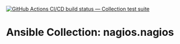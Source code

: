 [![GitHub Actions CI/CD build status — Collection test suite](https://github.com/ansible-collection-migration/nagios.nagios/workflows/Collection%20test%20suite/badge.svg?branch=master)](https://github.com/ansible-collection-migration/nagios.nagios/actions?query=workflow%3A%22Collection%20test%20suite%22)

Ansible Collection: nagios.nagios
=================================================